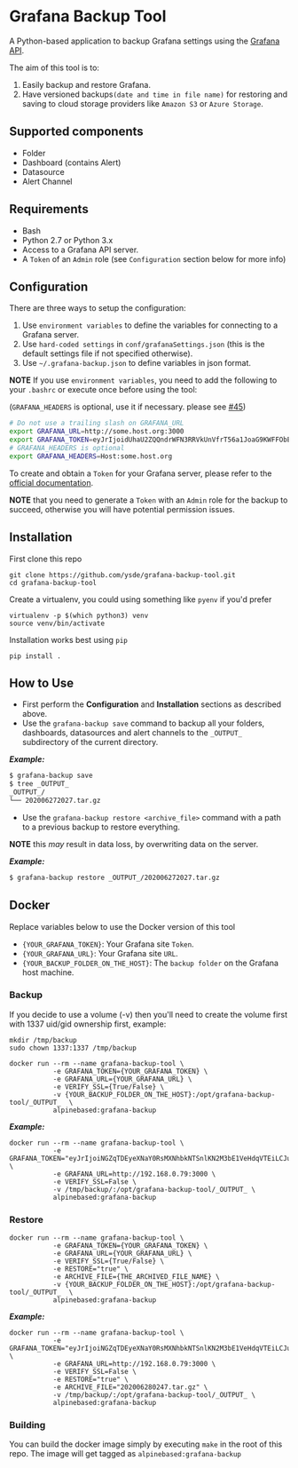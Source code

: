 # Grafana Backup Tool

A Python-based application to backup Grafana settings using the [Grafana API](https://grafana.com/docs/grafana/latest/http_api/).

The aim of this tool is to:
1. Easily backup and restore Grafana.
2. Have versioned backups`(date and time in file name)` for restoring and saving to cloud storage providers like `Amazon S3` or `Azure Storage`.

## Supported components
* Folder
* Dashboard (contains Alert)
* Datasource
* Alert Channel

## Requirements
* Bash
* Python 2.7 or Python 3.x
* Access to a Grafana API server.
* A `Token` of an `Admin` role (see `Configuration` section below for more info)

## Configuration
There are three ways to setup the configuration:
1. Use `environment variables` to define the variables for connecting to a Grafana server.
2. Use `hard-coded settings` in `conf/grafanaSettings.json` (this is the default settings file if not specified otherwise).
3. Use `~/.grafana-backup.json` to define variables in json format.

**NOTE** If you use `environment variables`, you need to add the following to your `.bashrc` or execute once before using the tool:

(`GRAFANA_HEADERS` is optional, use it if necessary. please see [#45](https://github.com/ysde/grafana-backup-tool/issues/45))
```bash
# Do not use a trailing slash on GRAFANA_URL
export GRAFANA_URL=http://some.host.org:3000
export GRAFANA_TOKEN=eyJrIjoidUhaU2ZQQndrWFN3RRVkUnVfrT56a1JoaG9KWFFObEgiLCJuIjoiYWRtaW4iLCJpZCI6MX0=
# GRAFANA_HEADERS is optional
export GRAFANA_HEADERS=Host:some.host.org 
```

To create and obtain a `Token` for your Grafana server, please refer to the [official documentation](https://grafana.com/docs/grafana/latest/http_api/auth/). 

**NOTE** that you need to generate a `Token` with an `Admin` role for the backup to succeed, otherwise you will have potential permission issues.

## Installation
First clone this repo
```
git clone https://github.com/ysde/grafana-backup-tool.git
cd grafana-backup-tool
```
Create a virtualenv, you could using something like `pyenv` if you'd prefer
```
virtualenv -p $(which python3) venv
source venv/bin/activate
```
Installation works best using `pip`
```
pip install .
```

## How to Use
* First perform the **Configuration** and **Installation** sections as described above.
* Use the `grafana-backup save` command to backup all your folders, dashboards, datasources and alert channels to the `_OUTPUT_` subdirectory of the current directory.

***Example:***
```bash
$ grafana-backup save
$ tree _OUTPUT_
_OUTPUT_/
└── 202006272027.tar.gz
```

* Use the `grafana-backup restore <archive_file>` command with a path to a previous backup to restore everything.

**NOTE** this *may* result in data loss, by overwriting data on the server.

***Example:***
```bash
$ grafana-backup restore _OUTPUT_/202006272027.tar.gz
```

## Docker
Replace variables below to use the Docker version of this tool
* `{YOUR_GRAFANA_TOKEN}`: Your Grafana site `Token`.
* `{YOUR_GRAFANA_URL}`: Your Grafana site `URL`.
* `{YOUR_BACKUP_FOLDER_ON_THE_HOST}`: The `backup folder` on the Grafana host machine.

### Backup

If you decide to use a volume (-v) then you'll need to create the volume first with 1337 uid/gid ownership first, example:
```
mkdir /tmp/backup
sudo chown 1337:1337 /tmp/backup
```

```
docker run --rm --name grafana-backup-tool \
           -e GRAFANA_TOKEN={YOUR_GRAFANA_TOKEN} \
           -e GRAFANA_URL={YOUR_GRAFANA_URL} \
           -e VERIFY_SSL={True/False} \
           -v {YOUR_BACKUP_FOLDER_ON_THE_HOST}:/opt/grafana-backup-tool/_OUTPUT_  \
           alpinebased:grafana-backup
```

***Example:***

```
docker run --rm --name grafana-backup-tool \
           -e GRAFANA_TOKEN="eyJrIjoiNGZqTDEyeXNaY0RsMXNhbkNTSnlKN2M3bE1VeHdqVTEiLCJuIjoiZ3JhZmFuYS1iYWNrdXAiLCJpZCI6MX0=" \
           -e GRAFANA_URL=http://192.168.0.79:3000 \
           -e VERIFY_SSL=False \
           -v /tmp/backup/:/opt/grafana-backup-tool/_OUTPUT_ \
           alpinebased:grafana-backup
```


### Restore

```
docker run --rm --name grafana-backup-tool \
           -e GRAFANA_TOKEN={YOUR_GRAFANA_TOKEN} \
           -e GRAFANA_URL={YOUR_GRAFANA_URL} \
           -e VERIFY_SSL={True/False} \
           -e RESTORE="true" \
           -e ARCHIVE_FILE={THE_ARCHIVED_FILE_NAME} \
           -v {YOUR_BACKUP_FOLDER_ON_THE_HOST}:/opt/grafana-backup-tool/_OUTPUT_  \
           alpinebased:grafana-backup
```

***Example:***

```
docker run --rm --name grafana-backup-tool \
           -e GRAFANA_TOKEN="eyJrIjoiNGZqTDEyeXNaY0RsMXNhbkNTSnlKN2M3bE1VeHdqVTEiLCJuIjoiZ3JhZmFuYS1iYWNrdXAiLCJpZCI6MX0=" \
           -e GRAFANA_URL=http://192.168.0.79:3000 \
           -e VERIFY_SSL=False \
           -e RESTORE="true" \
           -e ARCHIVE_FILE="202006280247.tar.gz" \
           -v /tmp/backup/:/opt/grafana-backup-tool/_OUTPUT_ \
           alpinebased:grafana-backup
```

### Building
You can build the docker image simply by executing `make` in the root of this repo. The image will get tagged as `alpinebased:grafana-backup`

